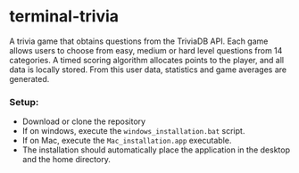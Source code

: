 # terminal-trivia
A trivia game that obtains questions from the TriviaDB API. Each game allows users to choose from easy, medium or hard level questions from 14 categories. A timed scoring algorithm allocates points to the player, and all data is locally stored. From this user data, statistics and game averages are generated. 

### Setup:
- Download or clone the repository 
- If on windows, execute the `windows_installation.bat` script.
- If on Mac, execute the `Mac_installation.app` executable.
- The installation should automatically place the application in the desktop and the home directory.



